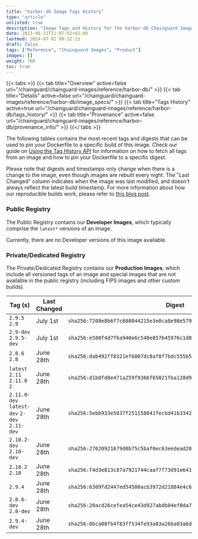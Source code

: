 ```yaml
---
title: "harbor-db Image Tags History"
type: "article"
unlisted: true
description: "Image Tags and History for the harbor-db Chainguard Image"
date: 2023-06-22T11:07:52+02:00
lastmod: 2024-07-02 00:32:13
draft: false
tags: ["Reference", "Chainguard Images", "Product"]
images: []
weight: 700
toc: true
---
```


{{< tabs >}}
{{< tab title="Overview" active=false url="/chainguard/chainguard-images/reference/harbor-db/" >}}
{{< tab title="Details" active=false url="/chainguard/chainguard-images/reference/harbor-db/image_specs/" >}}
{{< tab title="Tags History" active=true url="/chainguard/chainguard-images/reference/harbor-db/tags_history/" >}}
{{< tab title="Provenance" active=false url="/chainguard/chainguard-images/reference/harbor-db/provenance_info/" >}}
{{</ tabs >}}

The following tables contains the most recent tags and digests that can be used to pin your Dockerfile to a specific build of this image. Check our guide on [Using the Tag History API](/chainguard/chainguard-images/using-the-tag-history-api/) for information on how to fetch all tags from an image and how to pin your Dockerfile to a specific digest.

Please note that digests and timestamps only change when there is a change to the image, even though images are rebuilt every night. The "Last Changed" column indicates when the image was last modified, and doesn't always reflect the latest build timestamp. For more information about how our reproducible builds work, please refer to [this blog post](https://www.chainguard.dev/unchained/reproducing-chainguards-reproducible-image-builds).

### Public Registry
The Public Registry contains our **Developer Images**, which typically comprise the `latest*` versions of an image.

Currently, there are no Developer versions of this image available.

### Private/Dedicated Registry
The Private/Dedicated Registry contains our **Production Images**, which include all versioned tags of an image and special images that are not available in the public registry (including FIPS images and other custom builds).

| Tag (s)                                       | Last Changed | Digest                                                                    |
|-----------------------------------------------|--------------|---------------------------------------------------------------------------|
|  `2.9.5` `2.9`                                | July 1st     | `sha256:7208e8b6f7c608044215e3e0ca8e98e579c2c82ee0158d6a15f296dac3268827` |
|  `2.9-dev` `2.9.5-dev`                        | July 1st     | `sha256:e580f4d7f6a940e6c548e857b45976c1d8c0d7b7c8b4eddde714a5f6ac1590c8` |
|  `2.8.6` `2.8`                                | June 28th    | `sha256:dab492ff8321ef6807dc8af8f7bdc555b504a0ab7074b981829ec2a198e1a4be` |
|  `latest` `2.11` `2.11.0` `2`                 | June 28th    | `sha256:d1b0fd8e471a259f9366f65021fba128d99c14e0c3b7d205324a0add6be8593b` |
|  `2.11.0-dev` `latest-dev` `2-dev` `2.11-dev` | June 28th    | `sha256:5ebb933e5037f251158841fecbd41b33429b37eeae49af546fdbaa533e96e8a1` |
|  `2.10.2-dev` `2.10-dev`                      | June 28th    | `sha256:27620921679d0b75c5baf0ec63eedead20723d03e6f43d85449a6c4bdd02caab` |
|  `2.10.2` `2.10`                              | June 28th    | `sha256:f4d3e813c87a7921744caaf7f73d91e6417a8f9bfddc5529e8e4a021e9746a72` |
|  `2.9.4`                                      | June 28th    | `sha256:6309fd2447ed54500acb3972d21884e4c6d5d7b1129acbada542c120435c49e6` |
|  `2.8.6-dev` `2.8-dev`                        | June 28th    | `sha256:20acd26cefea54ce43d927abdb04ef0da756d41a7eeea337d8a11f2ed703b9d1` |
|  `2.9.4-dev`                                  | June 28th    | `sha256:0bca08fb4f83ff534fe93a83a26ba03a6d55725e1ce7a34f9244cdd74f87adbf` |

